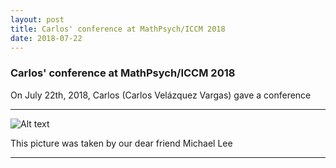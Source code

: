 ```yaml
---
layout: post
title: Carlos' conference at MathPsych/ICCM 2018
date: 2018-07-22
---
```


### Carlos' conference at MathPsych/ICCM 2018

On July 22th, 2018, Carlos (Carlos Velázquez Vargas) gave a conference 

____  

![Alt text](/LabPictures/Carlos_Conf.jpg)

This picture was taken by our dear friend Michael Lee
____  
